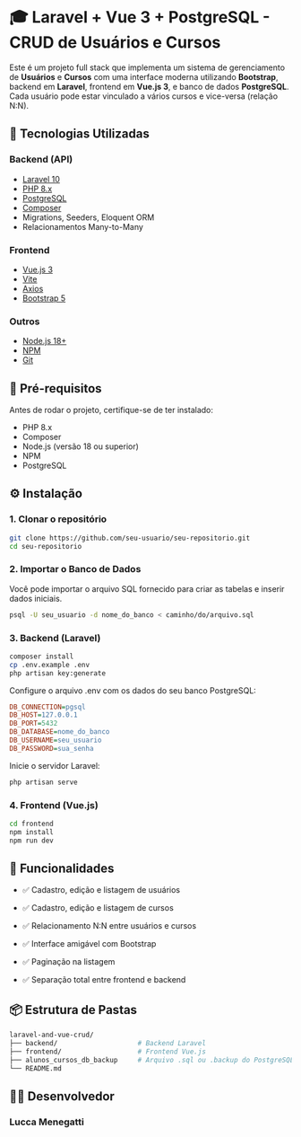 # 🎓 Laravel + Vue 3 + PostgreSQL - CRUD de Usuários e Cursos

Este é um projeto full stack que implementa um sistema de gerenciamento de **Usuários** e **Cursos** com uma interface moderna utilizando **Bootstrap**, backend em **Laravel**, frontend em **Vue.js 3**, e banco de dados **PostgreSQL**. Cada usuário pode estar vinculado a vários cursos e vice-versa (relação N:N).

## 🚀 Tecnologias Utilizadas

### Backend (API)
- [Laravel 10](https://laravel.com/)
- [PHP 8.x](https://www.php.net/)
- [PostgreSQL](https://www.postgresql.org/)
- [Composer](https://getcomposer.org/)
- Migrations, Seeders, Eloquent ORM
- Relacionamentos Many-to-Many

### Frontend
- [Vue.js 3](https://vuejs.org/)
- [Vite](https://vitejs.dev/)
- [Axios](https://axios-http.com/)
- [Bootstrap 5](https://getbootstrap.com/)

### Outros
- [Node.js 18+](https://nodejs.org/)
- [NPM](https://www.npmjs.com/)
- [Git](https://git-scm.com/)

## 🧰 Pré-requisitos

Antes de rodar o projeto, certifique-se de ter instalado:

- PHP 8.x
- Composer
- Node.js (versão 18 ou superior)
- NPM
- PostgreSQL

## ⚙️ Instalação

### 1. Clonar o repositório
```bash
git clone https://github.com/seu-usuario/seu-repositorio.git
cd seu-repositorio
```

### 2. Importar o Banco de Dados
Você pode importar o arquivo SQL fornecido para criar as tabelas e inserir dados iniciais.
```bash
psql -U seu_usuario -d nome_do_banco < caminho/do/arquivo.sql
```


### 3. Backend (Laravel)
```bash
composer install
cp .env.example .env
php artisan key:generate
```

Configure o arquivo .env com os dados do seu banco PostgreSQL:
```ini
DB_CONNECTION=pgsql
DB_HOST=127.0.0.1
DB_PORT=5432
DB_DATABASE=nome_do_banco
DB_USERNAME=seu_usuario
DB_PASSWORD=sua_senha
```

Inicie o servidor Laravel:
```bash
php artisan serve
```

### 4. Frontend (Vue.js)
```bash
cd frontend
npm install
npm run dev
```

## 📄 Funcionalidades

- ✅ Cadastro, edição e listagem de usuários

- ✅ Cadastro, edição e listagem de cursos

- ✅ Relacionamento N:N entre usuários e cursos

- ✅ Interface amigável com Bootstrap

- ✅ Paginação na listagem

- ✅ Separação total entre frontend e backend

## 📦 Estrutura de Pastas
```bash
laravel-and-vue-crud/
├── backend/                    # Backend Laravel
├── frontend/                   # Frontend Vue.js
├── alunos_cursos_db_backup     # Arquivo .sql ou .backup do PostgreSQL
└── README.md
```

## 👨‍💻 Desenvolvedor 
### Lucca Menegatti